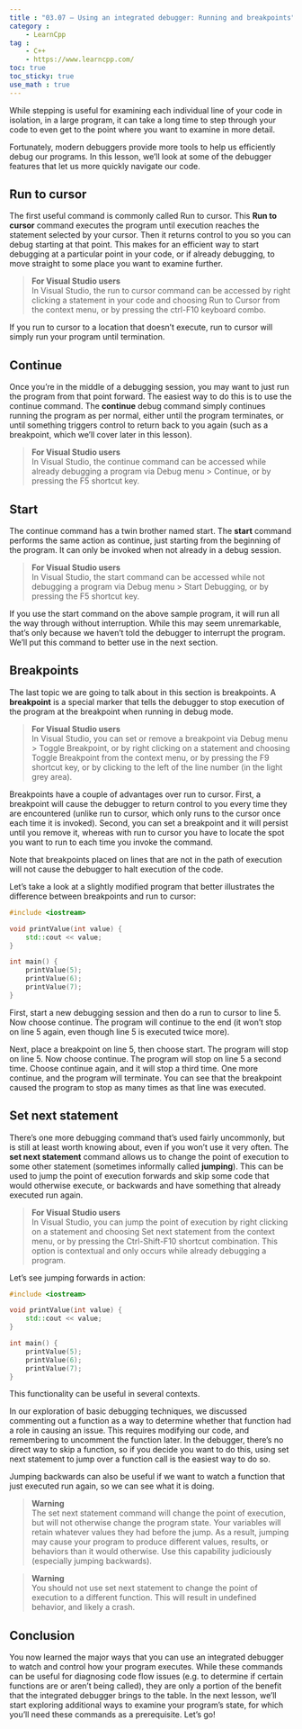 ```yaml
---
title : "03.07 — Using an integrated debugger: Running and breakpoints"
category :
    - LearnCpp
tag : 
    - C++
    - https://www.learncpp.com/
toc: true  
toc_sticky: true 
use_math : true
---
```



While stepping is useful for examining each individual line of your code in isolation, in a large program, it can take a long time to step through your code to even get to the point where you want to examine in more detail.

Fortunately, modern debuggers provide more tools to help us efficiently debug our programs. In this lesson, we’ll look at some of the debugger features that let us more quickly navigate our code.


## Run to cursor

The first useful command is commonly called Run to cursor. This **Run to cursor** command executes the program until execution reaches the statement selected by your cursor. Then it returns control to you so you can debug starting at that point. This makes for an efficient way to start debugging at a particular point in your code, or if already debugging, to move straight to some place you want to examine further.

>**For Visual Studio users**  
In Visual Studio, the run to cursor command can be accessed by right clicking a statement in your code and choosing Run to Cursor from the context menu, or by pressing the ctrl-F10 keyboard combo.

If you run to cursor to a location that doesn’t execute, run to cursor will simply run your program until termination.


## Continue

Once you’re in the middle of a debugging session, you may want to just run the program from that point forward. The easiest way to do this is to use the continue command. The **continue** debug command simply continues running the program as per normal, either until the program terminates, or until something triggers control to return back to you again (such as a breakpoint, which we’ll cover later in this lesson).

>**For Visual Studio users**  
In Visual Studio, the continue command can be accessed while already debugging a program via Debug menu > Continue, or by pressing the F5 shortcut key.


## Start

The continue command has a twin brother named start. The **start** command performs the same action as continue, just starting from the beginning of the program. It can only be invoked when not already in a debug session.

>**For Visual Studio users**  
In Visual Studio, the start command can be accessed while not debugging a program via Debug menu > Start Debugging, or by pressing the F5 shortcut key.

If you use the start command on the above sample program, it will run all the way through without interruption. While this may seem unremarkable, that’s only because we haven’t told the debugger to interrupt the program. We’ll put this command to better use in the next section.


## Breakpoints

The last topic we are going to talk about in this section is breakpoints. A **breakpoint** is a special marker that tells the debugger to stop execution of the program at the breakpoint when running in debug mode.

>**For Visual Studio users**  
In Visual Studio, you can set or remove a breakpoint via Debug menu > Toggle Breakpoint, or by right clicking on a statement and choosing Toggle Breakpoint from the context menu, or by pressing the F9 shortcut key, or by clicking to the left of the line number (in the light grey area).

Breakpoints have a couple of advantages over run to cursor. First, a breakpoint will cause the debugger to return control to you every time they are encountered (unlike run to cursor, which only runs to the cursor once each time it is invoked). Second, you can set a breakpoint and it will persist until you remove it, whereas with run to cursor you have to locate the spot you want to run to each time you invoke the command.

Note that breakpoints placed on lines that are not in the path of execution will not cause the debugger to halt execution of the code.

Let’s take a look at a slightly modified program that better illustrates the difference between breakpoints and run to cursor:

```c++
#include <iostream>

void printValue(int value) {
    std::cout << value;
}

int main() {
    printValue(5);
    printValue(6);
    printValue(7);
}
```

First, start a new debugging session and then do a run to cursor to line 5. Now choose continue. The program will continue to the end (it won’t stop on line 5 again, even though line 5 is executed twice more).

Next, place a breakpoint on line 5, then choose start. The program will stop on line 5. Now choose continue. The program will stop on line 5 a second time. Choose continue again, and it will stop a third time. One more continue, and the program will terminate. You can see that the breakpoint caused the program to stop as many times as that line was executed.


## Set next statement

There’s one more debugging command that’s used fairly uncommonly, but is still at least worth knowing about, even if you won’t use it very often. The **set next statement** command allows us to change the point of execution to some other statement (sometimes informally called **jumping**). This can be used to jump the point of execution forwards and skip some code that would otherwise execute, or backwards and have something that already executed run again.

>**For Visual Studio users**  
In Visual Studio, you can jump the point of execution by right clicking on a statement and choosing Set next statement from the context menu, or by pressing the Ctrl-Shift-F10 shortcut combination. This option is contextual and only occurs while already debugging a program.

Let’s see jumping forwards in action:

```c++
#include <iostream>

void printValue(int value) {
    std::cout << value;
}

int main() {
    printValue(5);
    printValue(6);
    printValue(7);
}
```

This functionality can be useful in several contexts.

In our exploration of basic debugging techniques, we discussed commenting out a function as a way to determine whether that function had a role in causing an issue. This requires modifying our code, and remembering to uncomment the function later. In the debugger, there’s no direct way to skip a function, so if you decide you want to do this, using set next statement to jump over a function call is the easiest way to do so.

Jumping backwards can also be useful if we want to watch a function that just executed run again, so we can see what it is doing.

>**Warning**  
The set next statement command will change the point of execution, but will not otherwise change the program state. Your variables will retain whatever values they had before the jump. As a result, jumping may cause your program to produce different values, results, or behaviors than it would otherwise. Use this capability judiciously (especially jumping backwards).

>**Warning**  
You should not use set next statement to change the point of execution to a different function. This will result in undefined behavior, and likely a crash.


## Conclusion

You now learned the major ways that you can use an integrated debugger to watch and control how your program executes. While these commands can be useful for diagnosing code flow issues (e.g. to determine if certain functions are or aren’t being called), they are only a portion of the benefit that the integrated debugger brings to the table. In the next lesson, we’ll start exploring additional ways to examine your program’s state, for which you’ll need these commands as a prerequisite. Let’s go!
